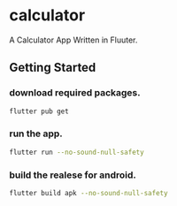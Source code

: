 # calculator

A Calculator App Written in Fluuter.

## Getting Started

### download required packages.
```bash
flutter pub get
```

### run the app.
```bash
flutter run --no-sound-null-safety
```

### build the realese for android.

```bash
flutter build apk --no-sound-null-safety
```
